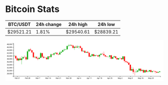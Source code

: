 # Bitcoin Stats

BTC/USDT|24h change|24h high|24h low|
|---|---|---|---|
|$29521.21|1.81%|$29540.61|$28839.21|

<img src="./chart.svg">
